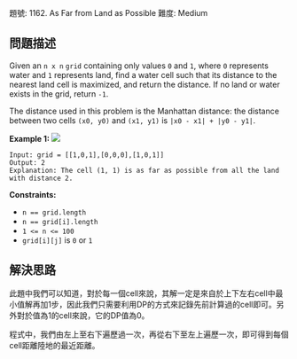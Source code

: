 題號: 1162. As Far from Land as Possible
難度: Medium

## 問題描述
Given an `n x n` `grid` containing only values `0` and `1`, where `0` represents water and `1` represents land, find a water cell such that its distance to the nearest land cell is maximized, and return the distance. If no land or water exists in the grid, return `-1`.

The distance used in this problem is the Manhattan distance: the distance between two cells `(x0, y0)` and `(x1, y1)` is `|x0 - x1| + |y0 - y1|`.

**Example 1:**
![](https://hackmd.io/_uploads/HkIrlMkBn.png)
```
Input: grid = [[1,0,1],[0,0,0],[1,0,1]]
Output: 2
Explanation: The cell (1, 1) is as far as possible from all the land with distance 2.
```

**Constraints:**

- `n == grid.length`
- `n == grid[i].length`
- `1 <= n <= 100`
- `grid[i][j]` is `0` or `1`

## 解決思路
此題中我們可以知道，對於每一個cell來說，其解一定是來自於上下左右cell中最小值解再加1步，因此我們只需要利用DP的方式來記錄先前計算過的cell即可。另外對於值為1的cell來說，它的DP值為0。

程式中，我們由左上至右下遍歷過一次，再從右下至左上遍歷一次，即可得到每個cell距離陸地的最近距離。